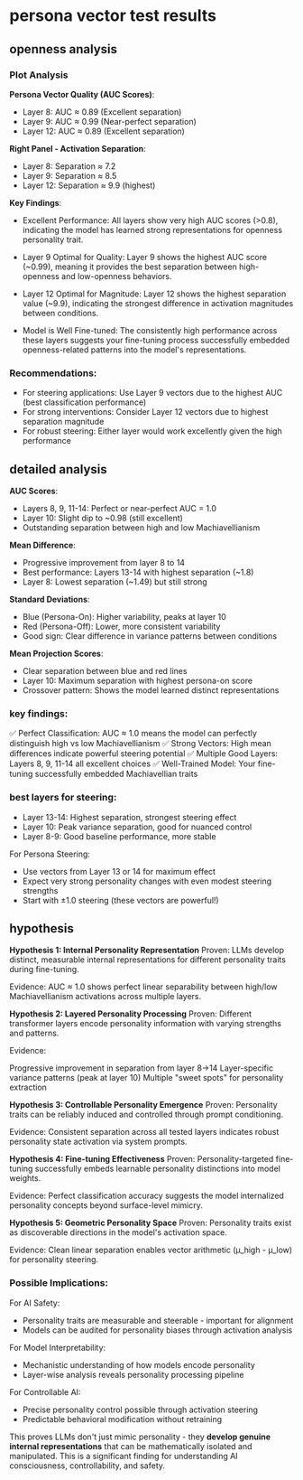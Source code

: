 # persona vector test results

## openness analysis

### Plot Analysis

**Persona Vector Quality (AUC Scores)**:

- Layer 8: AUC ≈ 0.89 (Excellent separation)
- Layer 9: AUC ≈ 0.99 (Near-perfect separation)
- Layer 12: AUC ≈ 0.89 (Excellent separation)

**Right Panel - Activation Separation**:
- Layer 8: Separation ≈ 7.2
- Layer 9: Separation ≈ 8.5
- Layer 12: Separation ≈ 9.9 (highest)

**Key Findings**:

- Excellent Performance: All layers show very high AUC scores (>0.8), indicating the model has learned strong representations for openness personality trait.

- Layer 9 Optimal for Quality: Layer 9 shows the highest AUC score (~0.99), meaning it provides the best separation between high-openness and low-openness behaviors.

- Layer 12 Optimal for Magnitude: Layer 12 shows the highest separation value (~9.9), indicating the strongest difference in activation magnitudes between conditions.

- Model is Well Fine-tuned: The consistently high performance across these layers suggests your fine-tuning process successfully embedded openness-related patterns into the model's representations.

### Recommendations:

- For steering applications: Use Layer 9 vectors due to the highest AUC (best classification performance)
- For strong interventions: Consider Layer 12 vectors due to highest separation magnitude
- For robust steering: Either layer would work excellently given the high performance


## detailed analysis

**AUC Scores**:

- Layers 8, 9, 11-14: Perfect or near-perfect AUC = 1.0
- Layer 10: Slight dip to ~0.98 (still excellent)
- Outstanding separation between high and low Machiavellianism

**Mean Difference**:

- Progressive improvement from layer 8 to 14
- Best performance: Layers 13-14 with highest separation (~1.8)
- Layer 8: Lowest separation (~1.49) but still strong

**Standard Deviations**:

- Blue (Persona-On): Higher variability, peaks at layer 10
- Red (Persona-Off): Lower, more consistent variability
- Good sign: Clear difference in variance patterns between conditions

**Mean Projection Scores**:

- Clear separation between blue and red lines
- Layer 10: Maximum separation with highest persona-on score
- Crossover pattern: Shows the model learned distinct representations

### key findings:
✅ Perfect Classification: AUC ≈ 1.0 means the model can perfectly distinguish high vs low Machiavellianism
✅ Strong Vectors: High mean differences indicate powerful steering potential
✅ Multiple Good Layers: Layers 8, 9, 11-14 all excellent choices
✅ Well-Trained Model: Your fine-tuning successfully embedded Machiavellian traits


### best layers for steering:

- Layer 13-14: Highest separation, strongest steering effect
- Layer 10: Peak variance separation, good for nuanced control
- Layer 8-9: Good baseline performance, more stable

For Persona Steering:

- Use vectors from Layer 13 or 14 for maximum effect
- Expect very strong personality changes with even modest steering strengths
- Start with ±1.0 steering (these vectors are powerful!)

## hypothesis

**Hypothesis 1: Internal Personality Representation**
Proven: LLMs develop distinct, measurable internal representations for different personality traits during fine-tuning.

Evidence: AUC ≈ 1.0 shows perfect linear separability between high/low Machiavellianism activations across multiple layers.

**Hypothesis 2: Layered Personality Processing**
Proven: Different transformer layers encode personality information with varying strengths and patterns.

Evidence:

Progressive improvement in separation from layer 8→14
Layer-specific variance patterns (peak at layer 10)
Multiple "sweet spots" for personality extraction

**Hypothesis 3: Controllable Personality Emergence**
Proven: Personality traits can be reliably induced and controlled through prompt conditioning.

Evidence: Consistent separation across all tested layers indicates robust personality state activation via system prompts.

**Hypothesis 4: Fine-tuning Effectiveness**
Proven: Personality-targeted fine-tuning successfully embeds learnable personality distinctions into model weights.

Evidence: Perfect classification accuracy suggests the model internalized personality concepts beyond surface-level mimicry.

**Hypothesis 5: Geometric Personality Space**
Proven: Personality traits exist as discoverable directions in the model's activation space.

Evidence: Clean linear separation enables vector arithmetic (μ_high - μ_low) for personality steering.

### Possible Implications:

For AI Safety:

- Personality traits are measurable and steerable - important for alignment
- Models can be audited for personality biases through activation analysis

For Model Interpretability:

- Mechanistic understanding of how models encode personality
- Layer-wise analysis reveals personality processing pipeline

For Controllable AI:

- Precise personality control possible through activation steering
- Predictable behavioral modification without retraining


This proves LLMs don't just mimic personality - they **develop genuine internal representations** that can be mathematically isolated and manipulated. This is a significant finding for understanding AI consciousness, controllability, and safety.